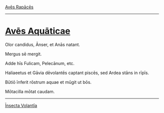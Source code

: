 [Avēs Rapācēs](./023-aves-rapaces.md)

---

# [Avēs Aquāticae](https://www.archive.org/stream/cu31924032499455#page/n69/mode/1up)

Olor candidus, Ānser, et Anās natant.

Mergus sē mergit.

Adde hīs Fulicam, Pelecānum, etc.

Haliaeetus et Gāvia dēvolantēs captant piscēs, sed Ardea stāns in rīpīs.

Būtiō īnferit rōstrum aquae et mūgit ut bōs.

Mōtacilla mōtat caudam.

---

[Īnsecta Volantīa](./025-insecta-volantia.md)
